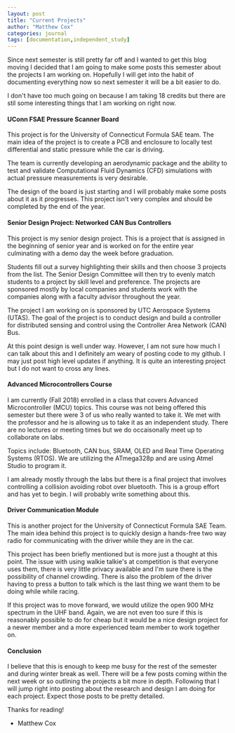 ```yaml
---
layout: post
title: "Current Projects"
author: "Matthew Cox"
categories: journal
tags: [documentation,independent_study]
---
```


Since next semester is still pretty far off and I wanted to get this blog moving I decided that I am going to make some posts this semester about the projects I am working on. Hopefully I will get into the habit of documenting everything now so next semester it will be a bit easier to do.

I don't have too much going on because I am taking 18 credits but there are stil some interesting things that I am working on right now.


#### UConn FSAE Pressure Scanner Board

This project is for the University of Connecticut Formula SAE team. The main idea of the project is to create a PCB and enclosure to locally test differential and static pressure while the car is driving. 

The team is currently developing an aerodynamic package and the ability to test and validate Computational Fluid Dynamics (CFD) simulations with actual pressure measurements is very desirable.

The design of the board is just starting and I will probably make some posts about it as it progresses. This project isn't very complex and should be completed by the end of the year.

#### Senior Design Project: Networked CAN Bus Controllers

This project is my senior design project. This is a project that is assigned in the beginning of senior year and is worked on for the entire year culminating with a demo day the week before graduation.

Students fill out a survey highlighting their skills and then choose 3 projects from the list. The Senior Design Committee will then try to evenly match students to a project by skill level and preference. The projects are sponsored mostly by local companies and students work with the companies along with a faculty advisor throughout the year. 

The project I am working on is sponsored by UTC Aerospace Systems (UTAS). The goal of the project is to conduct design and build a controller for distributed sensing and control using the Controller Area Network (CAN) Bus.

At this point design is well under way. However, I am not sure how much I can talk about this and I definitely am weary of posting code to my github. I may just post high level updates if anything. It is quite an interesting project but I do not want to cross any lines.

#### Advanced Microcontrollers Course

I am currently (Fall 2018) enrolled in a class that covers Advanced Microcontroller (MCU) topics. This course was not being offered this semester but there were 3 of us who really wanted to take it. We met with the professor and he is allowing us to take it as an independent study. There are no lectures or meeting times but we do occaisonally meet up to collaborate on labs.

Topics include: Bluetooth, CAN bus, SRAM, OLED and Real Time Operating Systems (RTOS). We are utilizing the ATmega328p and are using Atmel Studio to program it.

I am already mostly through the labs but there is a final project that involves controlling a collision avoiding robot over bluetooth. This is a group effort and has yet to begin. I will probably write something about this.

#### Driver Communication Module

This is another project for the University of Connecticut Formula SAE Team. The main idea behind this project is to quickly design a hands-free two way radio for communicating with the driver while they are in the car. 

This project has been briefly mentioned but is more just a thought at this point. The issue with using walkie talkie's at competition is that everyone uses them, there is very little privacy available and I'm sure there is the possibility of channel crowding. There is also the problem of the driver having to press a button to talk which is the last thing we want them to be doing while while racing.

If this project was to move forward, we would utilize the open 900 MHz spectrum in the UHF band. Again, we are not even too sure if this is reasonably possible to do for cheap but it would be a nice design project for a newer member and a more experienced team member to work together on.

#### Conclusion

I believe that this is enough to keep me busy for the rest of the semester and during winter break as well. There will be a few posts coming within the next week or so outlining the projects a bit more in depth. Following that I will jump right into posting about the research and design I am doing for each project. Expect those posts to be pretty detailed.

Thanks for reading!

- Matthew Cox






